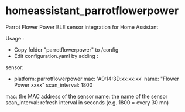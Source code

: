 # homeassistant_parrotflowerpower
Parrot Flower Power BLE sensor integration for Home Assistant

Usage : 
- Copy folder "parrotflowerpower" to /config
- Edit configuration.yaml by adding :

sensor:
  - platform: parrotflowerpower
    mac: 'A0:14:3D:xx:xx:xx'
    name: "Flower Power xxxx"
    scan_interval: 1800
    
mac: the MAC address of the sensor
name: the name of the sensor
scan_interval: refresh interval in seconds (e.g. 1800 = every 30 mn)
